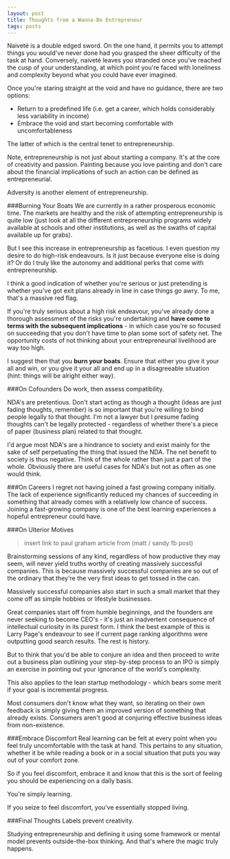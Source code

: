 ```yaml
---
layout: post
title: Thoughts from a Wanna-Be Entrepreneur
tags: posts
---
```


Naiveté is a double edged sword. On the one hand, it permits you to attempt things you would've never done had you grasped the sheer difficulty of the task at hand. Conversely, naiveté leaves you stranded once you've reached the cusp of your understanding, at which point you're faced with loneliness and complexity beyond what you could have ever imagined.

Once you're staring straight at the void and have no guidance, there are two options:

- Return to a predefined life (i.e. get a career, which holds considerably less variability in income)
- Embrace the void and start becoming comfortable with uncomfortableness  

The latter of which is the central tenet to entrepreneurship. 

Note, entrepreneurship is not just about starting a company. It's at the core of creativity and passion. Painting because you love painting and don't care about the financial implications of such an action can be defined as entrepreneurial. 

Adversity is another element of entrepreneurship. 

###Burning Your Boats
We are currently in a rather prosperous economic time. The markets are healthy and the risk of attempting entrepreneurship is quite low (just look at all the different entrepreneurship programs widely available at schools and other institutions, as well as the swaths of capital available up for grabs).

But I see this increase in entrepreneurship as facetious. I even question my desire to do high-risk endeavours. Is it just because everyone else is doing it? Or do I truly like the autonomy and additional perks that come with entrepreneurship.

I think a good indication of whether you're serious or just pretending is whether you've got exit plans already in line in case things go awry. To me, that's a massive red flag. 

If you're truly serious about a high risk endeavour, you've already done a thorough assessment of the risks you're undertaking and **have come to terms with the subsequent implications** - in which case you're so focused on succeeding that you don't have time to plan some sort of safety net. The opportunity costs of not thinking about your entrepreneurial livelihood are way too high. 

I suggest then that you **burn your boats**. Ensure that either you give it your all and win, or you give it your all and end up in a disagreeable situation (hint: things will be alright either way).  

###On Cofounders
Do work, then assess compatibility. 

NDA's are pretentious. Don't start acting as though a thought (ideas are just fading thoughts, remember) is so important that you're willing to bind people legally to that thought. I'm not a lawyer but I presume fading thoughts can't be legally protected - regardless of whether there's a piece of paper (business plan) related to that thought.

I'd argue most NDA's are a hindrance to society and exist mainly for the sake of self perpetuating the thing that issued the NDA. The net benefit to society is thus negative. Think of the whole rather than just a part of the whole. Obviously there are useful cases for NDA's but not as often as one would think.


###On Careers
I regret not having joined a fast growing company initially. The lack of experience significantly reduced my chances of succeeding in something that already comes with a relatively low chance of success. Joining a fast-growing company is one of the best learning experiences a hopeful entrepreneur could have. 


###On Ulterior Motives

> insert link to paul graham article from (matt / sandy fb post)

Brainstorming sessions of any kind, regardless of how productive they may seem, will never yield truths worthy of creating massively successful companies. This is because massively successful companies are so out of the ordinary that they're the very first ideas to get tossed in the can. 

Massively successful companies also start in such a small market that they come off as simple hobbies or lifestyle businesses.

Great companies start off from humble beginnings, and the founders are never seeking to become CEO's - it's just an inadvertent consequence of intellectual curiosity in its purest form. I think the best example of this is Larry Page's endeavour to see if current page ranking algorithms were outputting good search results. The rest is history. 

But to think that you'd be able to conjure an idea and then proceed to write out a business plan outlining your step-by-step process to an IPO is simply an exercise in pointing out your ignorance of the world's complexity. 

This also applies to the lean startup methodology - which bears some merit if your goal is incremental progress. 

Most consumers don't know what they want, so iterating on their own feedback is simply giving them an improved version of something that already exists. Consumers aren't good at conjuring effective business ideas from non-existence.


###Embrace Discomfort
Real learning can be felt at every point when you feel truly uncomfortable with the task at hand. This pertains to any situation, whether it be while reading a book or in a social situation that puts you way out of your comfort zone. 

So if you feel discomfort, embrace it and know that this is the sort of feeling you should be experiencing on a daily basis. 

You're simply learning. 

If you seize to feel discomfort, you've essentially stopped living.

###Final Thoughts
Labels prevent creativity. 

Studying entrepreneurship and defining it using some framework or mental model prevents outside-the-box thinking. And that's where the magic truly happens. 











